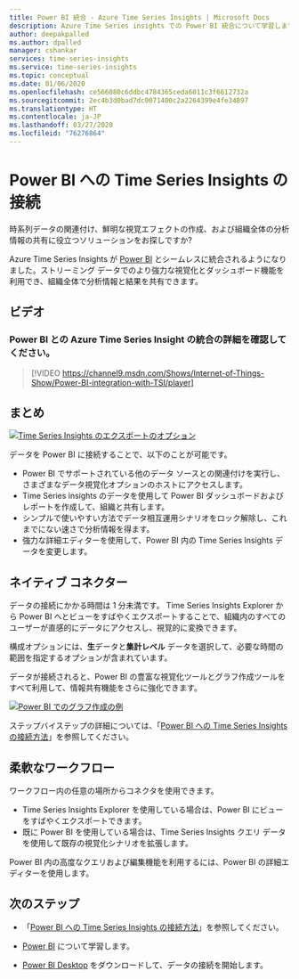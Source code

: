 ```yaml
---
title: Power BI 統合 - Azure Time Series Insights | Microsoft Docs
description: Azure Time Series insights での Power BI 統合について学習します。
author: deepakpalled
ms.author: dpalled
manager: cshankar
services: time-series-insights
ms.service: time-series-insights
ms.topic: conceptual
ms.date: 01/06/2020
ms.openlocfilehash: ce566080c6ddbc4784365ceda6011c3f6612732a
ms.sourcegitcommit: 2ec4b3d0bad7dc0071400c2a2264399e4fe34897
ms.translationtype: HT
ms.contentlocale: ja-JP
ms.lasthandoff: 03/27/2020
ms.locfileid: "76276864"
---
```

# <a name="connect-time-series-insights-to-power-bi"></a>Power BI への Time Series Insights の接続  

時系列データの関連付け、鮮明な視覚エフェクトの作成、および組織全体の分析情報の共有に役立つソリューションをお探しですか?

Azure Time Series Insights が [Power BI](https://powerbi.microsoft.com/) とシームレスに統合されるようになりました。ストリーミング データでのより強力な視覚化とダッシュボード機能を利用でき、組織全体で分析情報と結果を共有できます。

## <a name="video"></a>ビデオ

### <a name="learn-more-about-integrating-azure-time-series-insights-with-power-bibr"></a>Power BI との Azure Time Series Insight の統合の詳細を確認してください。</br>

> [!VIDEO https://channel9.msdn.com/Shows/Internet-of-Things-Show/Power-BI-integration-with-TSI/player]

## <a name="summary"></a>まとめ

   [![Time Series Insights のエクスポートのオプション](./media/concepts-connect-power-bi/tsi-power-bi-export-example.png)](./media/concepts-connect-power-bi/tsi-power-bi-export-example.png#lightbox)

データを Power BI に接続することで、以下のことが可能です。

* Power BI でサポートされている他のデータ ソースとの関連付けを実行し、さまざまなデータ視覚化オプションのホストにアクセスします。 
* Time Series insights のデータを使用して Power BI ダッシュボードおよびレポートを作成して、組織と共有します。 
* シンプルで使いやすい方法でデータ相互運用シナリオをロック解除し、これまでにない速さで分析情報を得ます。
* 強力な詳細エディターを使用して、Power BI 内の Time Series Insights データを変更します。

## <a name="native-connector"></a>ネイティブ コネクター

データの接続にかかる時間は 1 分未満です。 Time Series Insights Explorer から Power BI へとビューをすばやくエクスポートすることで、組織内のすべてのユーザーが直感的にデータにアクセスし、視覚的に変換できます。

構成オプションには、**生**データと**集計レベル** データを選択して、必要な時間の範囲を指定するオプションが含まれています。 

データが接続されると、Power BI の豊富な視覚化ツールとグラフ作成ツールをすべて利用して、情報共有機能をさらに強化できます。 

   [![Power BI でのグラフ作成の例](./media/concepts-connect-power-bi/power-bi-tsi-example.png)](./media/concepts-connect-power-bi/power-bi-tsi-example.png#lightbox)

ステップバイステップの詳細については、「[Power BI への Time Series Insights の接続方法](./how-to-connect-power-bi.md)」を参照してください。

## <a name="flexible-workflow"></a>柔軟なワークフロー
 
ワークフロー内の任意の場所からコネクタを使用できます。

* Time Series Insights Explorer を使用している場合は、Power BI にビューをすばやくエクスポートできます。 
* 既に Power BI を使用している場合は、Time Series Insights クエリ データを使用して既存の視覚化シナリオを拡張します。

Power BI 内の高度なクエリおよび編集機能を利用するには、Power BI の詳細エディターを使用します。

## <a name="next-steps"></a>次のステップ

* 「[Power BI への Time Series Insights の接続方法](./how-to-connect-power-bi.md)」を参照してください。

* [Power BI](https://docs.microsoft.com/power-bi/) について学習します。

* [Power BI Desktop](https://powerbi.microsoft.com/desktop/) をダウンロードして、データの接続を開始します。